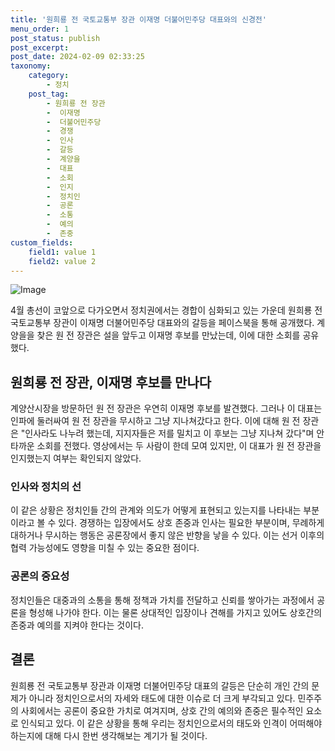 ```yaml
---
title: '원희룡 전 국토교통부 장관 이재명 더불어민주당 대표와의 신경전'
menu_order: 1
post_status: publish
post_excerpt: 
post_date: 2024-02-09 02:33:25
taxonomy:
    category:
        - 정치
    post_tag:
        - 원희룡 전 장관
        -  이재명
        -  더불어민주당
        -  경쟁
        -  인사
        -  갈등
        -  계양을
        -  대표
        -  소회
        -  인지
        -  정치인
        -  공론
        -  소통
        -  예의
        -  존중
custom_fields:
    field1: value 1
    field2: value 2
---
```


![Image](https://imgnews.pstatic.net/image/057/2024/02/08/0001798409_001_20240208213901144.gif?type=w647)

4월 총선이 코앞으로 다가오면서 정치권에서는 경합이 심화되고 있는 가운데 원희룡 전 국토교통부 장관이 이재명 더불어민주당 대표와의 갈등을 페이스북을 통해 공개했다. 계양을을 찾은 원 전 장관은 설을 앞두고 이재명 후보를 만났는데, 이에 대한 소회를 공유했다. 
## 원희룡 전 장관, 이재명 후보를 만나다
계양산시장을 방문하던 원 전 장관은 우연히 이재명 후보를 발견했다. 그러나 이 대표는 인파에 둘러싸여 원 전 장관을 무시하고 그냥 지나쳐갔다고 한다. 이에 대해 원 전 장관은 "인사라도 나누려 했는데, 지지자들은 저를 밀치고 이 후보는 그냥 지나쳐 갔다"며 안타까운 소회를 전했다. 영상에서는 두 사람이 한데 모여 있지만, 이 대표가 원 전 장관을 인지했는지 여부는 확인되지 않았다.
### 인사와 정치의 선
이 같은 상황은 정치인들 간의 관계와 의도가 어떻게 표현되고 있는지를 나타내는 부분이라고 볼 수 있다. 경쟁하는 입장에서도 상호 존중과 인사는 필요한 부분이며, 무례하게 대하거나 무시하는 행동은 공론장에서 좋지 않은 반향을 낳을 수 있다. 이는 선거 이후의 협력 가능성에도 영향을 미칠 수 있는 중요한 점이다.
### 공론의 중요성
정치인들은 대중과의 소통을 통해 정책과 가치를 전달하고 신뢰를 쌓아가는 과정에서 공론을 형성해 나가야 한다. 이는 물론 상대적인 입장이나 견해를 가지고 있어도 상호간의 존중과 예의를 지켜야 한다는 것이다.
## 결론
원희룡 전 국토교통부 장관과 이재명 더불어민주당 대표의 갈등은 단순히 개인 간의 문제가 아니라 정치인으로서의 자세와 태도에 대한 이슈로 더 크게 부각되고 있다. 민주주의 사회에서는 공론이 중요한 가치로 여겨지며, 상호 간의 예의와 존중은 필수적인 요소로 인식되고 있다. 이 같은 상황을 통해 우리는 정치인으로서의 태도와 인격이 어떠해야 하는지에 대해 다시 한번 생각해보는 계기가 될 것이다.
